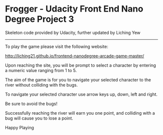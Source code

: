 Frogger - Udacity Front End Nano Degree Project 3
===============================

Skeleton code provided by Udacity, further updated by Liching Yew

---------------------------------------------

To play the game please visit the following website:

http://liching21.github.io/frontend-nanodegree-arcade-game-master/

Upon reaching the site, you will be prompt to select a character by entering a numeric value ranging from 1 to 5.

The aim of the game is for you to navigate your selected character to the river without colliding with the bugs.

To navigate your selected character use arrow keys up, down, left and right.

Be sure to avoid the bugs!

Successfully reaching the river will earn you one point, and colliding with a bug will cause you to lose a point.

Happy Playing

